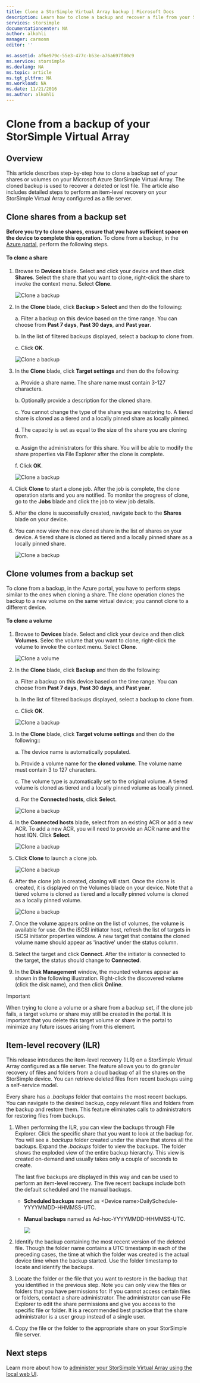 ```yaml
---
title: Clone a StorSimple Virtual Array backup | Microsoft Docs
description: Learn how to clone a backup and recover a file from your StorSimple Virtual Array.
services: storsimple
documentationcenter: NA
author: alkohli
manager: carmonm
editor: ''

ms.assetid: af6e979c-55e3-477c-b53e-a76a697f80c9
ms.service: storsimple
ms.devlang: NA
ms.topic: article
ms.tgt_pltfrm: NA
ms.workload: NA
ms.date: 11/21/2016
ms.author: alkohli
---
```

# Clone from a backup of your StorSimple Virtual Array

## Overview

This article describes step-by-step how to clone a backup set of your shares or volumes on your Microsoft Azure StorSimple Virtual Array. The cloned backup is used to recover a deleted or lost file. The article also includes detailed steps to perform an item-level recovery on your StorSimple Virtual Array configured as a file server.

## Clone shares from a backup set

**Before you try to clone shares, ensure that you have sufficient space on the device to complete this operation.** To clone from a backup, in the [Azure portal](https://portal.azure.com/), perform the following steps.

#### To clone a share

1. Browse to **Devices** blade. Select and click your device and then click **Shares**. Select the share that you want to clone, right-click the share to invoke the context menu. Select **Clone**.
   
   ![Clone a backup](./media/storsimple-virtual-array-clone/cloneshare1.png)
2. In the **Clone** blade, click **Backup > Select** and then do the following: 
   
   a.    Filter a backup on this device based on the time range. You can choose from **Past 7 days**, **Past 30 days**, and **Past year**.
   
   b.    In the list of filtered backups displayed, select a backup to clone from.
   
   c.    Click **OK**.
   
   ![Clone a backup](./media/storsimple-virtual-array-clone/cloneshare3.png)
3. In the **Clone** blade, click **Target settings** and then do the following:
   
   a.    Provide a share name. The share name must contain 3-127 characters.
   
   b.    Optionally provide a description for the cloned share.
   
   c.    You cannot change the type of the share you are restoring to. A tiered share is cloned as a tiered and a locally pinned share as locally pinned.
   
   d.    The capacity is set as equal to the size of the share you are cloning from.
   
   e.    Assign the administrators for this share. You will be able to modify the share properties via File Explorer after the clone is complete.
   
   f.    Click **OK**.
   
   ![Clone a backup](./media/storsimple-virtual-array-clone/cloneshare6.png)

4. Click **Clone** to start a clone job. After the job is complete, the clone operation starts and you are notified. To monitor the progress of clone, go to the **Jobs** blade and click the job to view job details.
5. After the clone is successfully created, navigate back to the **Shares** blade on your device.
6. You can now view the new cloned share in the list of shares on your device. A tiered share is cloned as tiered and a locally pinned share as a locally pinned share.
   
   ![Clone a backup](./media/storsimple-virtual-array-clone/cloneshare10.png)

## Clone volumes from a backup set

To clone from a backup, in the Azure portal, you have to perform steps similar to the ones when cloning a share. The clone operation clones the backup to a new volume on the same virtual device; you cannot clone to a different device.

#### To clone a volume

1. Browse to **Devices** blade. Select and click your device and then click **Volumes**. Selec the volume that you want to clone, right-click the volume to invoke the context menu. Select **Clone**.
   
   ![Clone a volume](./media/storsimple-virtual-array-clone/clonevolume1.png)
2. In the **Clone** blade, click **Backup** and then do the following: 
   
   a.    Filter a backup on this device based on the time range. You can choose from **Past 7 days**, **Past 30 days**, and **Past year**. 
   
   b.    In the list of filtered backups displayed, select a backup to clone from.
   
   c.    Click **OK**.
   
   ![Clone a backup](./media/storsimple-virtual-array-clone/clonevolume3.png)
3. In the **Clone** blade, click **Target volume settings** and then do the following::
   
   a. The device name is automatically populated.
   
   b. Provide a volume name for the **cloned volume**. The volume name must contain 3 to 127 characters.
   
   c. The volume type is automatically set to the original volume. A tiered volume is cloned as tiered and a locally pinned volume as locally pinned.
   
   d. For the **Connected hosts**, click **Select**.
   
   ![Clone a backup](./media/storsimple-virtual-array-clone/clonevolume4.png)
4. In  the **Connected hosts** blade, select from an existing ACR or add a new ACR. To add a new ACR, you will need to provide an ACR name and the host IQN. Click **Select**.
   
   ![Clone a backup](./media/storsimple-virtual-array-clone/clonevolume5.png)
5. Click **Clone** to launch a clone job.
   
   ![Clone a backup](./media/storsimple-virtual-array-clone/clonevolume6.png)  
6. After the clone job is created, cloning will start. Once the clone is created, it is displayed on the Volumes blade on your device. Note that a tiered volume is cloned as tiered and a locally pinned volume is cloned as a locally pinned volume.
   
   ![Clone a backup](./media/storsimple-virtual-array-clone/clonevolume8.png)
7. Once the volume appears online on the list of volumes, the volume is available for use. On the iSCSI initiator host, refresh the list of targets in iSCSI initiator properties window. A new target that contains the cloned volume name should appear as 'inactive' under the status column.
8. Select the target and click **Connect**. After the initiator is connected to the target, the status should change to **Connected**.
9. In the **Disk Management** window, the mounted volumes appear as shown in the following illustration. Right-click the discovered volume (click the disk name), and then click **Online**.

> [!IMPORTANT]
> When trying to clone a volume or a share from a backup set, if the clone job fails, a target volume or share may still be created in the portal. It is important that you delete this target volume or share in the portal to minimize any future issues arising from this element.
> 
> 

## Item-level recovery (ILR)

This release introduces the item-level recovery (ILR) on a StorSimple Virtual Array configured as a file server. The feature allows you to do granular recovery of files and folders from a cloud backup of all the shares on the StorSimple device. You can retrieve deleted files from recent backups using a self-service model.

Every share has a *.backups* folder that contains the most recent backups. You can navigate to the desired backup, copy relevant files and folders from the backup and restore them. This feature eliminates calls to administrators for restoring files from backups.

1. When performing the ILR, you can view the backups through File Explorer. Click the specific share that you want to look at the backup for. You will see a *.backups* folder created under the share that stores all the backups. Expand the *.backups* folder to view the backups. The folder shows the exploded view of the entire backup hierarchy. This view is created on-demand and usually takes only a couple of seconds to create.
   
   The last five backups are displayed in this way and can be used to perform an item-level recovery. The five recent backups include both the default scheduled and the manual backups.
   
   * **Scheduled backups** named as &lt;Device name&gt;DailySchedule-YYYYMMDD-HHMMSS-UTC.
   * **Manual backups** named as Ad-hoc-YYYYMMDD-HHMMSS-UTC.
     
     ![](./media/storsimple-virtual-array-clone/image14.png)

2. Identify the backup containing the most recent version of the deleted file. Though the folder name contains a UTC timestamp in each of the preceding cases, the time at which the folder was created is the actual device time when the backup started. Use the folder timestamp to locate and identify the backups.

3. Locate the folder or the file that you want to restore in the backup that you identified in the previous step. Note you can only view the files or folders that you have permissions for. If you cannot access certain files or folders, contact a share administrator. The administrator can use File Explorer to edit the share permissions and give you access to the specific file or folder. It is a recommended best practice that the share administrator is a user group instead of a single user.

4. Copy the file or the folder to the appropriate share on your StorSimple file server.

## Next steps

Learn more about how to [administer your StorSimple Virtual Array using the local web UI](storsimple-ova-web-ui-admin.md).

